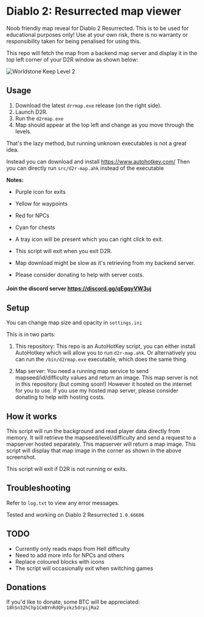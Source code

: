 # Diablo 2: Resurrected map viewer

Noob friendly map reveal for Diablo 2 Resurrected.
This is to be used for educational purposes only!
Use at your own risk, there is no warranty or responsibility taken for being penalised for using this.

This repo will fetch the map from a backend map server and display it in the top left corner of your D2R window as shown below:

![Worldstone Keep Level 2](worldstonekeep2.png)

## Usage

1. Download the latest `drrmap.exe` release (on the right side).
2. Launch D2R.
3. Run the `d2rmap.exe`
4. Map should appear at the top left and change as you move through the levels.

That's the lazy method, but running unknown executables is not a great idea.

Instead you can download and install <https://www.autohotkey.com/>
Then you can directly run `src/d2r-map.ahk` instead of the executable

**Notes:**

- Purple icon for exits  
- Yellow for waypoints  
- Red for NPCs  
- Cyan for chests

- A tray icon will be present which you can right click to exit.
- This script will exit when you exit D2R.
- Map download might be slow as it's retrieving from my backend server.
- Please consider donating to help with server costs.

#### Join the discord server  https://discord.gg/qEgqyVW3uj

## Setup

You can change map size and opacity in `settings.ini`  

This is in two parts:

1. This repository:
This repo is an AutoHotKey script, you can either install AutoHotkey which will allow you to run `d2r-map.ahk`.
Or alternatively you can run the `/bin/d2rmap.exe` executable, which does the same thing.

2. Map server:
You need a running map service to send mapseed/id/difficulty values and return an image.
This map server is not in this repository (but coming soon!)
However it hosted on the internet for you to use.
If you use my hosted map server, please consider donating to help with hosting costs.

## How it works

This script will run the background and read player data directly from memory.
It will retrieve the mapseed/level/difficulty and send a request to a mapserver hosted separately.
This mapserver will return a map image.
This script will display that map image in the corner as shown in the above screenshot.

This script will exit if D2R is not running or exits.

## Troubleshooting

Refer to `log.txt` to view any error messages.

Tested and working on Diablo 2 Resurrected `1.0.66606`

## TODO

- Currently only reads maps from Hell difficulty  
- Need to add more info for NPCs and others
- Replace coloured blocks with icons
- The script will occasionally exit when switching games

## Donations

If you'd like to donate, some BTC will be appreciated:  
`18hSn32hChp1CmBYnRdQFyzkz5drpijRa2`  
